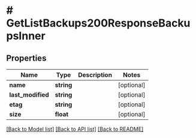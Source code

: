 # # GetListBackups200ResponseBackupsInner

## Properties

Name | Type | Description | Notes
------------ | ------------- | ------------- | -------------
**name** | **string** |  | [optional]
**last_modified** | **string** |  | [optional]
**etag** | **string** |  | [optional]
**size** | **float** |  | [optional]

[[Back to Model list]](../../README.md#models) [[Back to API list]](../../README.md#endpoints) [[Back to README]](../../README.md)

